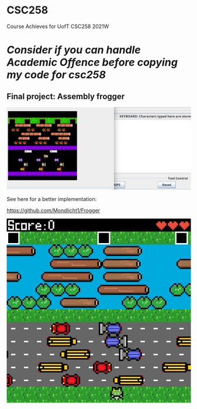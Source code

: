 # CSC258
Course Achieves for UofT CSC258 2021W

# *Consider if you can handle Academic Offence before copying my code for csc258*
## Final project: Assembly frogger

![demo](./demo.gif)

See here for a better implementation:

<https://github.com/Mondlicht1/Frogger>

![another demo](https://github.com/Mondlicht1/Frogger/blob/main/frogger.png)
